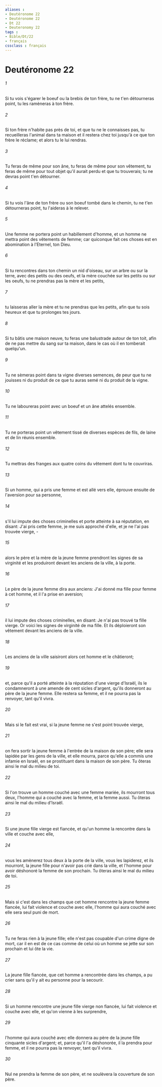 ```yaml
---
aliases : 
- Deutéronome 22
- Deutéronome 22
- Dt 22
- Deuteronomy 22
tags : 
- Bible/Dt/22
- français
cssclass : français
---
```


# Deutéronome 22

###### 1
Si tu vois s'égarer le boeuf ou la brebis de ton frère, tu ne t'en détourneras point, tu les ramèneras à ton frère.
###### 2
Si ton frère n'habite pas près de toi, et que tu ne le connaisses pas, tu recueilleras l'animal dans ta maison et il restera chez toi jusqu'à ce que ton frère le réclame; et alors tu le lui rendras.
###### 3
Tu feras de même pour son âne, tu feras de même pour son vêtement, tu feras de même pour tout objet qu'il aurait perdu et que tu trouverais; tu ne devras point t'en détourner.
###### 4
Si tu vois l'âne de ton frère ou son boeuf tombé dans le chemin, tu ne t'en détourneras point, tu l'aideras à le relever.
###### 5
Une femme ne portera point un habillement d'homme, et un homme ne mettra point des vêtements de femme; car quiconque fait ces choses est en abomination à l'Eternel, ton Dieu.
###### 6
Si tu rencontres dans ton chemin un nid d'oiseau, sur un arbre ou sur la terre, avec des petits ou des oeufs, et la mère couchée sur les petits ou sur les oeufs, tu ne prendras pas la mère et les petits,
###### 7
tu laisseras aller la mère et tu ne prendras que les petits, afin que tu sois heureux et que tu prolonges tes jours.
###### 8
Si tu bâtis une maison neuve, tu feras une balustrade autour de ton toit, afin de ne pas mettre du sang sur ta maison, dans le cas où il en tomberait quelqu'un.
###### 9
Tu ne sèmeras point dans ta vigne diverses semences, de peur que tu ne jouisses ni du produit de ce que tu auras semé ni du produit de la vigne.
###### 10
Tu ne laboureras point avec un boeuf et un âne attelés ensemble.
###### 11
Tu ne porteras point un vêtement tissé de diverses espèces de fils, de laine et de lin réunis ensemble.
###### 12
Tu mettras des franges aux quatre coins du vêtement dont tu te couvriras.
###### 13
Si un homme, qui a pris une femme et est allé vers elle, éprouve ensuite de l'aversion pour sa personne,
###### 14
s'il lui impute des choses criminelles et porte atteinte à sa réputation, en disant: J'ai pris cette femme, je me suis approché d'elle, et je ne l'ai pas trouvée vierge, -
###### 15
alors le père et la mère de la jeune femme prendront les signes de sa virginité et les produiront devant les anciens de la ville, à la porte.
###### 16
Le père de la jeune femme dira aux anciens: J'ai donné ma fille pour femme à cet homme, et il l'a prise en aversion;
###### 17
il lui impute des choses criminelles, en disant: Je n'ai pas trouvé ta fille vierge. Or voici les signes de virginité de ma fille. Et ils déploieront son vêtement devant les anciens de la ville.
###### 18
Les anciens de la ville saisiront alors cet homme et le châtieront;
###### 19
et, parce qu'il a porté atteinte à la réputation d'une vierge d'Israël, ils le condamneront à une amende de cent sicles d'argent, qu'ils donneront au père de la jeune femme. Elle restera sa femme, et il ne pourra pas la renvoyer, tant qu'il vivra.
###### 20
Mais si le fait est vrai, si la jeune femme ne s'est point trouvée vierge,
###### 21
on fera sortir la jeune femme à l'entrée de la maison de son père; elle sera lapidée par les gens de la ville, et elle mourra, parce qu'elle a commis une infamie en Israël, en se prostituant dans la maison de son père. Tu ôteras ainsi le mal du milieu de toi.
###### 22
Si l'on trouve un homme couché avec une femme mariée, ils mourront tous deux, l'homme qui a couché avec la femme, et la femme aussi. Tu ôteras ainsi le mal du milieu d'Israël.
###### 23
Si une jeune fille vierge est fiancée, et qu'un homme la rencontre dans la ville et couche avec elle,
###### 24
vous les amènerez tous deux à la porte de la ville, vous les lapiderez, et ils mourront, la jeune fille pour n'avoir pas crié dans la ville, et l'homme pour avoir déshonoré la femme de son prochain. Tu ôteras ainsi le mal du milieu de toi.
###### 25
Mais si c'est dans les champs que cet homme rencontre la jeune femme fiancée, lui fait violence et couche avec elle, l'homme qui aura couché avec elle sera seul puni de mort.
###### 26
Tu ne feras rien à la jeune fille; elle n'est pas coupable d'un crime digne de mort, car il en est de ce cas comme de celui où un homme se jette sur son prochain et lui ôte la vie.
###### 27
La jeune fille fiancée, que cet homme a rencontrée dans les champs, a pu crier sans qu'il y ait eu personne pour la secourir.
###### 28
Si un homme rencontre une jeune fille vierge non fiancée, lui fait violence et couche avec elle, et qu'on vienne à les surprendre,
###### 29
l'homme qui aura couché avec elle donnera au père de la jeune fille cinquante sicles d'argent; et, parce qu'il l'a déshonorée, il la prendra pour femme, et il ne pourra pas la renvoyer, tant qu'il vivra.
###### 30
Nul ne prendra la femme de son père, et ne soulèvera la couverture de son père.
